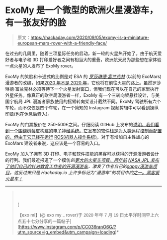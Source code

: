 # ExoMy 是一个微型的欧洲火星漫游车，有一张友好的脸

> 原文：<https://hackaday.com/2020/09/05/exomy-is-a-miniature-european-mars-rover-with-a-friendly-face/>

在过去的几周里，随着三项星际任务的启动，新一轮的火星热开始了。由于航天爱好者与电子和 3D 打印爱好者之间有相当大的重叠，欧洲航天局为那些想在家体验一点火星的人发布了 ExoMy rover。

ExoMy 的笑脸和卡通式的比例是对 ESA 的 [*罗莎琳德·富兰克林*](https://hackaday.com/2017/10/24/rosalind-franklin-saw-dna-first/) (以前的 ExoMars)漫游者的改编，如果[2020 年不是 2020 年](https://hackaday.com/2020/04/06/getting-to-space-is-even-harder-during-a-pandemic/)，它也将在前往火星的路上。虽然罗莎琳德·富兰克林必须等待下一个火星发射窗口，但我们现在可以在自己的家里执行外星任务。像真正的欧空局漫游者一样，ExoMy 有一个三转向架悬挂设计，与美国宇航局 JPL 漫游者家族使用的摇臂转向架设计截然不同。ExoMy 驾驶所有六个车轮，而不仅仅是四个车轮，在一个简短的 Instagram 视频剪辑中可以看到操纵印章(也在休息后嵌入)。

ExoMy 的门票报价在 250-500€之间。仔细阅读 GitHub 上发布的[说明，我们看到一个围绕树莓皮构建的电子神经系统。它发布的软件栈是为人类远程控制而配置的，但由于它已经在运行](https://github.com/esa-prl/ExoMy) [ROS(机器人操作系统)](https://hackaday.com/2018/05/31/modular-robotics-made-easier-with-ros/)，对于有增加自主性雄心的 ExoMars 建设者来说，这应该是一个容易的入口。

ExoMy 加入了拥有 3D 打印、电子和软件技能的黑客可以获得的开源漫游者设计的行列。我们最近报道了一个模仿*的[更大的火星车项目。两年前](https://hackaday.com/2020/07/02/the-open-source-mars-rover-one-year-later/) [NASA JPL 发布了他们自己的针对教育工作者的开源漫游车](https://hackaday.com/2018/08/03/now-enrolling-mars-rovers-going-to-school/)，激发了作者自己的[*sappy*漫游车项目](https://hackaday.io/project/158208-sawppy-the-rover)，这反过来只是 Hackaday.io 上许多标记为“漫游车”的项目中的[之一。黑客爱火星车！](https://hackaday.io/projects?tag=Rover)*

 ** * *

> [](https://www.instagram.com/p/CC036ranO6G/?utm_source=ig_embed&utm_campaign=loading)[](https://www.instagram.com/p/CC036ranO6G/?utm_source=ig_embed&utm_campaign=loading)[](https://www.instagram.com/p/CC036ranO6G/?utm_source=ig_embed&utm_campaign=loading)[<svg xmlns:xlink="https://www.w3.org/1999/xlink" width="50px" height="50px" viewBox="0 0 60 60" version="1.1"><g transform="translate(-511.000000, -20.000000)" fill="#000000"><g>我兜里有些摇滚跑酷. # estec # planet # fit # esa # exo my # rover # robot # solar panel were inthelaundry # prototype # parking # first rolls # mars yard</g></g></svg>
> 
> 【exo mi】(@ exo my _ rover)于 <time style=" font-family:Arial,sans-serif; font-size:14px; line-height:17px;" datetime="2020-07-19T13:57:37+00:00">2020 年年 7 月 19 日太平洋时间</time>早上六点五十七分分享的一篇帖子](https://www.instagram.com/p/CC036ranO6G/?utm_source=ig_embed&utm_campaign=loading)*